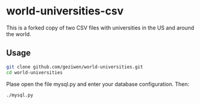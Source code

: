 world-universities-csv
======================
This is a forked copy of two CSV files with universities in the US and around the world.

## Usage

```bash
git clone github.com/geziwen/world-universities.git
cd world-universities
```

Plase open the file mysql.py and enter your database configuration. Then:

```bash
./mysql.py
```
